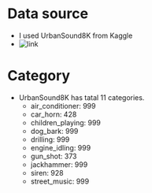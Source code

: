# Data source
- I used UrbanSound8K from Kaggle
- ![link](https://www.kaggle.com/datasets/chrisfilo/urbansound8k?resource=download)

# Category
- UrbanSound8K has  tatal 11 categories.
  - air_conditioner: 999 
  - car_horn: 428 
  - children_playing: 999 
  - dog_bark: 999 
  - drilling: 999 
  - engine_idling: 999 
  - gun_shot: 373 
  - jackhammer: 999 
  - siren: 928 
  - street_music: 999
